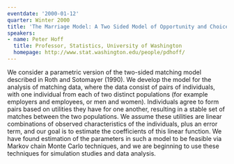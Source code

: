 ```yaml
---
eventdate: '2000-01-12'
quarter: Winter 2000
title: 'The Marriage Model: A Two Sided Model of Opportunity and Choice'
speakers:
- name: Peter Hoff
  title: Professor, Statistics, University of Washington
  homepage: http://www.stat.washington.edu/people/pdhoff/
---
```

We consider a parametric version of the two-sided matching model described in Roth and Sotomayer (1990). We develop the model for the analysis of matching data, where the data consist of pairs of individuals, with one individual from each of two distinct populations (for example employers and employees, or men and women). Individuals agree to form pairs based on utilities they have for one another, resulting in a stable set of matches between the two populations. We assume these utilities are linear combinations of observed characteristics of the individuals, plus an error term, and our goal is to estimate the coefficients of this linear function. We have found estimation of the parameters in such a model to be feasible via Markov chain Monte Carlo techniques, and we are beginning to use these techniques for simulation studies and data analysis.